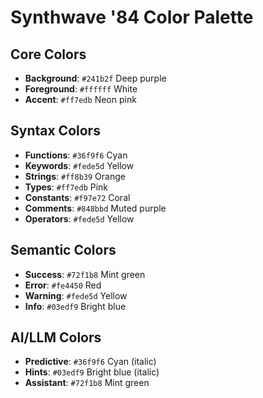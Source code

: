 # Synthwave '84 Color Palette

## Core Colors

- **Background**: `#241b2f` Deep purple
- **Foreground**: `#ffffff` White
- **Accent**: `#ff7edb` Neon pink

## Syntax Colors

- **Functions**: `#36f9f6` Cyan
- **Keywords**: `#fede5d` Yellow
- **Strings**: `#ff8b39` Orange
- **Types**: `#ff7edb` Pink
- **Constants**: `#f97e72` Coral
- **Comments**: `#848bbd` Muted purple
- **Operators**: `#fede5d` Yellow

## Semantic Colors

- **Success**: `#72f1b8` Mint green
- **Error**: `#fe4450` Red
- **Warning**: `#fede5d` Yellow
- **Info**: `#03edf9` Bright blue

## AI/LLM Colors

- **Predictive**: `#36f9f6` Cyan (italic)
- **Hints**: `#03edf9` Bright blue (italic)
- **Assistant**: `#72f1b8` Mint green
